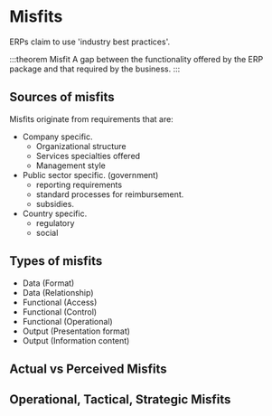 # Misfits

ERPs claim to use 'industry best practices'.

:::theorem Misfit
A gap between the functionality offered by the ERP package and that
required by the business.
:::

## Sources of misfits

Misfits originate from requirements that are:
+ Company specific.
  + Organizational structure
  + Services specialties offered
  + Management style
+ Public sector specific. (government)
  + reporting requirements
  + standard processes for reimbursement.
  + subsidies.
+ Country specific.
  + regulatory
  + social

## Types of misfits

+ Data (Format)
+ Data (Relationship)
+ Functional (Access)
+ Functional (Control)
+ Functional (Operational)
+ Output (Presentation format)
+ Output (Information content)

## Actual vs Perceived Misfits

## Operational, Tactical, Strategic Misfits

